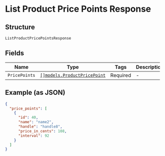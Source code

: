
# List Product Price Points Response

## Structure

`ListProductPricePointsResponse`

## Fields

| Name | Type | Tags | Description |
|  --- | --- | --- | --- |
| `PricePoints` | [`[]models.ProductPricePoint`](../../doc/models/product-price-point.md) | Required | - |

## Example (as JSON)

```json
{
  "price_points": [
    {
      "id": 40,
      "name": "name2",
      "handle": "handle8",
      "price_in_cents": 108,
      "interval": 92
    }
  ]
}
```

